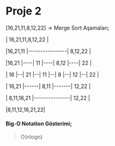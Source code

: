 # Proje 2
[16,21,11,8,12,22] -> Merge Sort Aşamaları;


| 16,21,11,8,12,22 |

|16,21,11 |----------------| 8,12,22 |

|16,21 |----| 11 |----| 8,12 |----| 22 |

| 16 |--| 21 |--| 11 |--| 8 |--| 12 |--| 22 |

| 16,21 |------| 8,11 |-------| 12,22 |

| 8,11,16,21 |---------------| 12,22 |

|8,11,12,16,21,22|

#### Big-O Notation Gösterimi;

>O(nlogn)